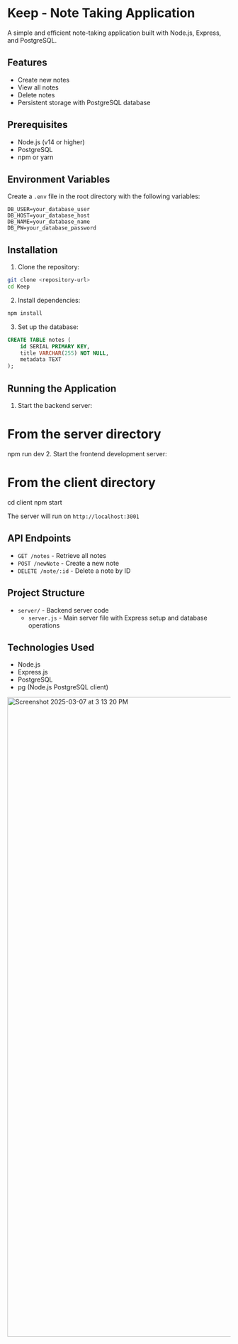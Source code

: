 # Keep - Note Taking Application

A simple and efficient note-taking application built with Node.js, Express, and PostgreSQL.

## Features

- Create new notes
- View all notes
- Delete notes
- Persistent storage with PostgreSQL database

## Prerequisites

- Node.js (v14 or higher)
- PostgreSQL
- npm or yarn

## Environment Variables

Create a `.env` file in the root directory with the following variables:

```env
DB_USER=your_database_user
DB_HOST=your_database_host
DB_NAME=your_database_name
DB_PW=your_database_password
```

## Installation

1. Clone the repository:
```bash
git clone <repository-url>
cd Keep
```

2. Install dependencies:
```bash
npm install
```

3. Set up the database:
```sql
CREATE TABLE notes (
    id SERIAL PRIMARY KEY,
    title VARCHAR(255) NOT NULL,
    metadata TEXT
);
```

## Running the Application

1. Start the backend server:
# From the server directory
npm run dev 
2. Start the frontend development server:
# From the client directory
cd client
npm start

The server will run on `http://localhost:3001`

## API Endpoints

- `GET /notes` - Retrieve all notes
- `POST /newNote` - Create a new note
- `DELETE /note/:id` - Delete a note by ID

## Project Structure

- `server/` - Backend server code
  - `server.js` - Main server file with Express setup and database operations

## Technologies Used

- Node.js
- Express.js
- PostgreSQL
- pg (Node.js PostgreSQL client)


<img width="1440" alt="Screenshot 2025-03-07 at 3 13 20 PM" src="https://github.com/user-attachments/assets/8519826b-72fd-4eea-896b-8a377d79c71d" />
